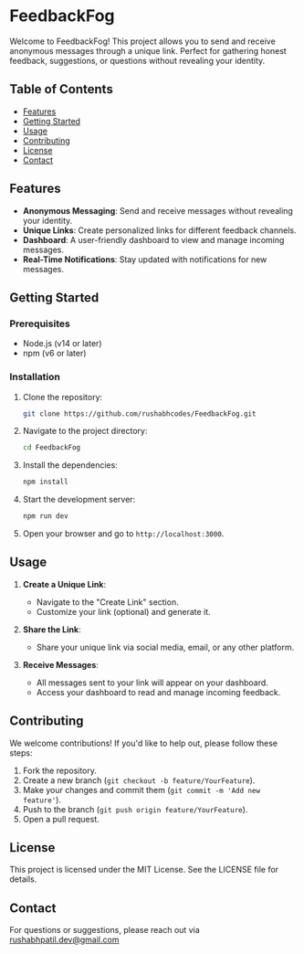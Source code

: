 # FeedbackFog

Welcome to FeedbackFog! This project allows you to send and receive anonymous messages through a unique link. Perfect for gathering honest feedback, suggestions, or questions without revealing your identity.

## Table of Contents

- [Features](#features)
- [Getting Started](#getting-started)
- [Usage](#usage)
- [Contributing](#contributing)
- [License](#license)
- [Contact](#contact)

## Features

- **Anonymous Messaging**: Send and receive messages without revealing your identity.
- **Unique Links**: Create personalized links for different feedback channels.
- **Dashboard**: A user-friendly dashboard to view and manage incoming messages.
- **Real-Time Notifications**: Stay updated with notifications for new messages.

## Getting Started

### Prerequisites

- Node.js (v14 or later)
- npm (v6 or later)

### Installation

1. Clone the repository:

    ```bash
    git clone https://github.com/rushabhcodes/FeedbackFog.git
    ```

2. Navigate to the project directory:

    ```bash
    cd FeedbackFog
    ```

3. Install the dependencies:

    ```bash
    npm install
    ```

4. Start the development server:

    ```bash
    npm run dev
    ```

5. Open your browser and go to `http://localhost:3000`.

## Usage

1. **Create a Unique Link**:
    - Navigate to the "Create Link" section.
    - Customize your link (optional) and generate it.

2. **Share the Link**:
    - Share your unique link via social media, email, or any other platform.

3. **Receive Messages**:
    - All messages sent to your link will appear on your dashboard.
    - Access your dashboard to read and manage incoming feedback.

## Contributing

We welcome contributions! If you'd like to help out, please follow these steps:

1. Fork the repository.
2. Create a new branch (`git checkout -b feature/YourFeature`).
3. Make your changes and commit them (`git commit -m 'Add new feature'`).
4. Push to the branch (`git push origin feature/YourFeature`).
5. Open a pull request.

## License

This project is licensed under the MIT License. See the LICENSE file for details.

## Contact

For questions or suggestions, please reach out via rushabhpatil.dev@gmail.com
